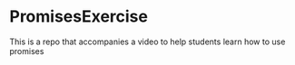# PromisesExercise
This is a repo that accompanies a video to help students learn how to use promises
